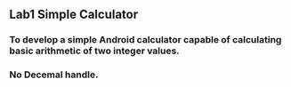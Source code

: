Lab1 Simple Calculator
----------------------

### To develop a simple Android calculator capable of calculating basic arithmetic of two integer values.

### No Decemal handle.

